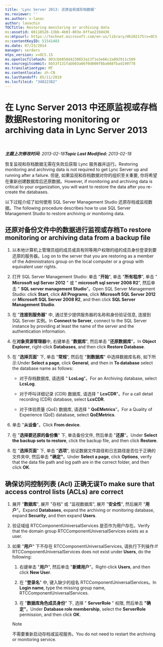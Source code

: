 ```yaml
---
title: 'Lync Server 2013: 还原监视或存档数据'
ms.reviewer: ''
ms.author: v-lanac
author: lanachin
TOCTitle: Restoring monitoring or archiving data
ms:assetid: 60118526-13bb-4b03-803e-6ffae219d436
ms:mtpsurl: https://technet.microsoft.com/en-us/library/Hh202175(v=OCS.15)
ms:contentKeyID: 51541483
ms.date: 07/23/2014
manager: serdars
mtps_version: v=OCS.15
ms.openlocfilehash: 803cb6050d4230653a13f1e3e66c2a092911c509
ms.sourcegitcommit: bb53f131fabb03a66f0d000f8ba668fbad190778
ms.translationtype: MT
ms.contentlocale: zh-CN
ms.lasthandoff: 05/11/2019
ms.locfileid: "34822382"
---
```

<div data-xmlns="http://www.w3.org/1999/xhtml">

<div class="topic" data-xmlns="http://www.w3.org/1999/xhtml" data-msxsl="urn:schemas-microsoft-com:xslt" data-cs="http://msdn.microsoft.com/en-us/">

<div data-asp="http://msdn2.microsoft.com/asp">

# <a name="restoring-monitoring-or-archiving-data-in-lync-server-2013"></a><span data-ttu-id="90bcf-102">在 Lync Server 2013 中还原监视或存档数据</span><span class="sxs-lookup"><span data-stu-id="90bcf-102">Restoring monitoring or archiving data in Lync Server 2013</span></span>

</div>

<div id="mainSection">

<div id="mainBody">

<span> </span>

<span data-ttu-id="90bcf-103">_**主题上次修改时间:** 2013-02-18_</span><span class="sxs-lookup"><span data-stu-id="90bcf-103">_**Topic Last Modified:** 2013-02-18_</span></span>

<span data-ttu-id="90bcf-104">恢复监视和存档数据无需在失败后获取 Lync 服务器并运行。</span><span class="sxs-lookup"><span data-stu-id="90bcf-104">Restoring monitoring and archiving data is not required to get Lync Server up and running after a failure.</span></span> <span data-ttu-id="90bcf-105">但是, 如果监视和存档数据对你的组织至关重要, 你将希望在重新创建数据库后还原数据。</span><span class="sxs-lookup"><span data-stu-id="90bcf-105">However, if monitoring and archiving data is critical to your organization, you will want to restore the data after you re-create the databases.</span></span>

<span data-ttu-id="90bcf-106">以下过程介绍了如何使用 SQL Server Management Studio 还原存档或监视数据。</span><span class="sxs-lookup"><span data-stu-id="90bcf-106">The following procedure describes how to use SQL Server Management Studio to restore archiving or monitoring data.</span></span>

<div>

## <a name="to-restore-monitoring-or-archiving-data-from-a-backup-file"></a><span data-ttu-id="90bcf-107">还原对备份文件中的数据进行监视或存档</span><span class="sxs-lookup"><span data-stu-id="90bcf-107">To restore monitoring or archiving data from a backup file</span></span>

1.  <span data-ttu-id="90bcf-108">以本地计算机上管理员组的成员或具有同等用户权限的组的成员身份登录到要还原的服务器。</span><span class="sxs-lookup"><span data-stu-id="90bcf-108">Log on to the server that you are restoring as a member of the Administrators group on the local computer or a group with equivalent user rights.</span></span>

2.  <span data-ttu-id="90bcf-109">打开 SQL Server Management Studio: 单击 "**开始**", 单击 "**所有程序**", 单击 " **Microsoft sql Server 2012** " 或 " **microsoft sql server 2008 R2**", 然后单击 " **SQL server management Studio**"。</span><span class="sxs-lookup"><span data-stu-id="90bcf-109">Open SQL Server Management Studio: click **Start**, click **All Programs**, click **Microsoft SQL Server 2012** or **Microsoft SQL Server 2008 R2**, and then click **SQL Server Management Studio**.</span></span>

3.  <span data-ttu-id="90bcf-110">在 "**连接到服务器**" 中, 通过至少提供服务器的名称和身份验证信息, 连接到 SQL Server 实例。</span><span class="sxs-lookup"><span data-stu-id="90bcf-110">In **Connect to Server**, connect to the SQL Server instance by providing at least the name of the server and the authentication information.</span></span>

4.  <span data-ttu-id="90bcf-111">在**对象资源管理器**中, 右键单击 "**数据库**", 然后单击 "**还原数据库**"。</span><span class="sxs-lookup"><span data-stu-id="90bcf-111">In **Object Explorer**, right-click **Databases**, and then click **Restore Database**.</span></span>

5.  <span data-ttu-id="90bcf-112">在 "**选择页面**" 下, 单击 "**常规**", 然后在 "**到数据库**" 中选择数据库名称, 如下所示:</span><span class="sxs-lookup"><span data-stu-id="90bcf-112">Under **Select a page**, click **General**, and then in **To database** select the database name as follows:</span></span>
    
      - <span data-ttu-id="90bcf-113">对于存档数据库, 请选择 " **LcsLog**"。</span><span class="sxs-lookup"><span data-stu-id="90bcf-113">For an Archiving database, select **LcsLog**.</span></span>
    
      - <span data-ttu-id="90bcf-114">对于呼叫详细记录 (CDR) 数据库, 请选择 " **LcsCDR**"。</span><span class="sxs-lookup"><span data-stu-id="90bcf-114">For a call detail recording (CDR) database, select **LcsCDR**.</span></span>
    
      - <span data-ttu-id="90bcf-115">对于体验质量 (QoE) 数据库, 请选择 " **QoEMetrics**"。</span><span class="sxs-lookup"><span data-stu-id="90bcf-115">For a Quality of Experience (QoE) database, select **QoEMetrics**.</span></span>

6.  <span data-ttu-id="90bcf-116">单击 "**从设备**"。</span><span class="sxs-lookup"><span data-stu-id="90bcf-116">Click **From device**.</span></span>

7.  <span data-ttu-id="90bcf-117">在 "**选择要还原的备份集**" 下, 单击备份文件, 然后单击 "**还原**"。</span><span class="sxs-lookup"><span data-stu-id="90bcf-117">Under **Select the backup sets to restore**, click the backup file, and then click **Restore**.</span></span>

8.  <span data-ttu-id="90bcf-118">在 "**选择页面**" 下, 单击 "**选项**", 验证数据文件路径和日志路径是否位于正确的文件夹中, 然后单击 **"确定"**。</span><span class="sxs-lookup"><span data-stu-id="90bcf-118">Under **Select a page**, click **Options**, verify that the data file path and log path are in the correct folder, and then click **OK**.</span></span>

</div>

<div>

## <a name="to-make-sure-that-access-control-lists-acls-are-correct"></a><span data-ttu-id="90bcf-119">确保访问控制列表 (Acl) 正确无误</span><span class="sxs-lookup"><span data-stu-id="90bcf-119">To make sure that access control lists (ACLs) are correct</span></span>

1.  <span data-ttu-id="90bcf-120">展开 "**数据库**", 展开 "存档" 或 "监视数据库", 展开 "**安全性**", 然后展开 "**用户**"。</span><span class="sxs-lookup"><span data-stu-id="90bcf-120">Expand **Databases**, expand the archiving or monitoring database, expand **Security**, and then expand **Users**.</span></span>

2.  <span data-ttu-id="90bcf-121">验证域组 RTCComponentUniversalServices 是否作为用户存在。</span><span class="sxs-lookup"><span data-stu-id="90bcf-121">Verify that the domain group RTCComponentUniversalServices exists as a user.</span></span>

3.  <span data-ttu-id="90bcf-122">如果 "**用户**" 下不存在 RTCComponentUniversalServices, 请执行下列操作:</span><span class="sxs-lookup"><span data-stu-id="90bcf-122">If RTCComponentUniversalServices does not exist under **Users**, do the following:</span></span>
    
    1.  <span data-ttu-id="90bcf-123">右键单击 "**用户**", 然后单击 "**新建用户**"。</span><span class="sxs-lookup"><span data-stu-id="90bcf-123">Right-click **Users**, and then click **New User**.</span></span>
    
    2.  <span data-ttu-id="90bcf-124">在 "**登录名**" 中, 键入缺少的组名 RTCComponentUniversalServices。</span><span class="sxs-lookup"><span data-stu-id="90bcf-124">In **Login name**, type the missing group name, RTCComponentUniversalServices.</span></span>
    
    3.  <span data-ttu-id="90bcf-125">在 "**数据库角色成员身份**" 下, 选择 " **ServerRole** " 权限, 然后单击 **"确定"**。</span><span class="sxs-lookup"><span data-stu-id="90bcf-125">Under **Database role membership**, select the **ServerRole** permission, and then click **OK**.</span></span>
    
    <div>
    

    > [!NOTE]  
    > <span data-ttu-id="90bcf-126">不需要重新启动存档或监视服务。</span><span class="sxs-lookup"><span data-stu-id="90bcf-126">You do not need to restart the archiving or monitoring service.</span></span>

    
    </div>

</div>

</div>

<span> </span>

</div>

</div>

</div>


